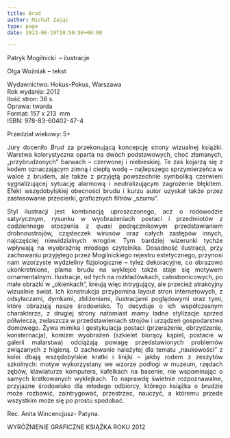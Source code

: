 ```yaml
---
title: Brud
author: Michał Zając
type: page
date: 2013-06-19T19:59:58+00:00

---
```

<p style="text-align: justify;">
  Patryk Mogilnicki  &#8211; ilustracje
</p>

<p style="text-align: justify;">
  Olga Woźniak &#8211; tekst
</p>

<p style="text-align: justify;">
  Wydawnictwo: Hokus-Pokus, Warszawa<br /> Rok wydania: 2012<br /> Ilość stron: 36 s.<br /> Oprawa: twarda<br /> Format: 157 x 213  mm<br /> ISBN: 978-83-60402-47-4
</p>

<p style="text-align: justify;">
  Przedział wiekowy: 5+
</p>

<p style="text-align: justify;">
  Jury doceniło <i>Brud </i>za przekonującą koncepcję strony wizualnej książki. Warstwa kolorystyczna oparta na dwóch podstawowych, choć złamanych, „przybrudzonych” barwach – czerwonej i niebieskiej. Te zaś kojarzą się z kodem oznaczającym zimną i ciepłą wodę – najlepszego sprzymierzeńca w walce z brudem, ale także z przyjętą powszechnie symboliką czerwieni sygnalizującej sytuację alarmową i neutralizującym zagrożenie błękitem. Efekt wszędobylskiej obecności brudu i kurzu autor uzyskał także przez zastosowanie przecierki, graficznych filtrów „szumu”.
</p>

<p style="text-align: justify;">
  Styl ilustracji jest kombinacją uproszczonego, acz o rodowodzie satyrycznym, rysunku w wyobrażeniach postaci i przedmiotów z codziennego otoczenia z <i>quasi</i> podręcznikowym przedstawianiem drobnoustrojów, cząsteczek wirusów oraz całych zastępów innych, najczęściej niewidzialnych wrogów. Tym bardziej wizerunki tychże wpływają na wyobraźnię młodego czytelnika. Dosadność ilustracji, przy zachowaniu przyjętego przez Mogilnickiego rejestru estetycznego, przynosi nam wzorzyste wydzieliny fizjologiczne – tyleż dekoracyjne, co obrazowo ukonkretnione, plama brudu na wyklejce także staje się motywem ornamentalnym. Ilustracje, od tych na rozkładówkach, całostronicowych, po małe obrazki w „okienkach”, kreują więc intrygujący, ale przecież atrakcyjny wizualnie świat. Ich konstrukcja przypomina layout stron internetowych, z odsyłaczami, dymkami, zbliżeniami, ilustracjami poglądowymi oraz tymi, które obrazują nasze środowisko. To decyduje o ich współczesnym charakterze, z drugiej strony natomiast mamy ładne stylizacje sprzed półwiecza, zwłaszcza w przedstawieniach strojów i urządzeń gospodarstwa domowego. Żywa mimika i gestykulacja postaci (przerażenie, obrzydzenie, konsternacja), komizm wyobrażeń (szkielet biorący kąpiel, postacie w galerii malarstwa) odciążają powagę przedstawionych problemów związanych z higieną. O zachowanie należytej dla tematu „naukowości” z kolei dbają wszędobylskie kratki i linijki – jakby rodem z zeszytów szkolnych: motyw wykorzystany we wzorze podłogi w muzeum, rzędach zębów, klawiaturze komputera, kafelkach na basenie, nie wspominając o samych kratkowanych wyklejkach. To naprawdę świetnie rozpoznawalne, przyjazne środowisko dla młodego odbiorcy, którego książka o brudzie może rozbawić, zaintrygować, przestrzec, nauczyć, a któremu przede wszystkim może się po prostu spodobać.
</p>

<p style="text-align: justify;">
  Rec. Anita Wincencjusz- Patyna.
</p>

<p style="text-align: justify;">
  WYRÓŻNIENIE GRAFICZNE KSIĄŻKA ROKU 2012
</p>